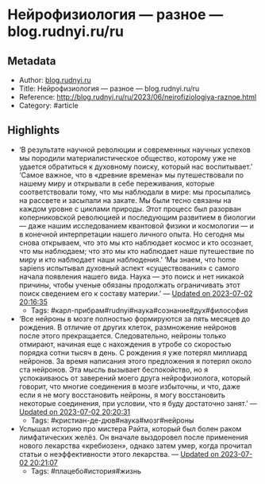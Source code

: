 # Нейрофизиология — разное — blog.rudnyi.ru/ru

## Metadata
- Author: [blog.rudnyi.ru]()
- Title: Нейрофизиология — разное — blog.rudnyi.ru/ru
- Reference: http://blog.rudnyi.ru/ru/2023/06/neirofiziologiya-raznoe.html
- Category: #article

## Highlights
- ‘В результате научной революции и современных научных успехов мы породили материалистическое общество, которому уже не удается обратиться к духовному поиску, который нас воспитывает.’
‘Самое важное, что в «древние времена» мы путешествовали по нашему миру и открывали в себе переживания, которые соответствовали тому, что мы наблюдали в мире: мы просыпались на рассвете и засыпали на закате. Мы были тесно связаны на каждом уровне с циклами природы. Этот процесс был разорван коперниковской революцией и последующим развитием в биологии — даже нашим исследованием квантовой физики и космологии — и в конечной интерпретации нашего личного опыта. Но сегодня мы снова открываем, что это мы кто наблюдает космос и кто осознает, что мы наблюдаем; что это мы кто наблюдает наше путешествие по миру и кто наблюдает наши наблюдения.’
‘Мы знаем, что home sapiens испытывал духовный аспект «существования» с самого начала появления нашего вида. Наука — это поиск и нет никакой причины, чтобы ученые обязаны продолжать ограничивать этот поиск сведением его к составу материи.’ — [Updated on 2023-07-02 20:16:35](https://hyp.is/_H6hohj7Ee6d5p9gpI8igw/blog.rudnyi.ru/ru/2023/06/neirofiziologiya-raznoe.html)
   - Tags: #карл-прибрам#rudnyi#наука#сознание#дух#философия
- ‘Все нейроны в мозге полностью формируются за пять месяцев до рождения. В отличие от других клеток, размножение нейронов после этого прекращается. Следовательно, нейроны только отмирают, начиная еще с нахождения в утробе со скоростью порядка сотни тысяч в день. С рождения я уже потерял миллиард нейронов. За время написания этого предложения я потерял около ста нейронов. Эта мысль вызывает беспокойство, но я успокаиваюсь от заверений моего друга нейрофизиолога, который говорит, что многие соединения в мозге избыточны, и что, даже если я не могу восстановить нейроны, я могу восстановить некоторые соединения, при условии, что я буду достаточно занят.’ — [Updated on 2023-07-02 20:20:31](https://hyp.is/vzklRhj8Ee6XLb-7JPvDyA/blog.rudnyi.ru/ru/2023/06/neirofiziologiya-raznoe.html)
   - Tags: #кристиан-де-дюв#наука#мозг#нейроны
- Услышал историю про мистера Райта, который был болен раком лимфатических желёз. Он вначале выздоровел после применения нового лекарства «кребиозен», однако затем умер, когда прочитал статьи о неэффективности этого лекарства. — [Updated on 2023-07-02 20:21:07](https://hyp.is/1MF_xhj8Ee6S5ptOY7DD6g/blog.rudnyi.ru/ru/2023/06/neirofiziologiya-raznoe.html)
   - Tags: #плацебо#история#жизнь
